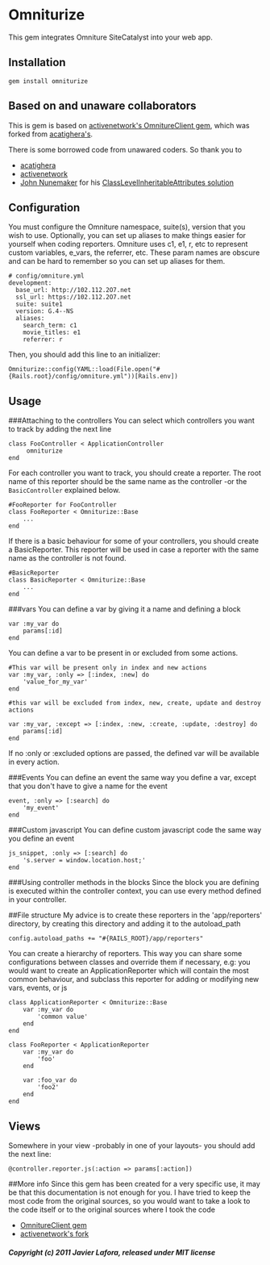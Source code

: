 # Omniturize
This gem integrates Omniture SiteCatalyst into your web app. 

## Installation
    gem install omniturize

## Based on and unaware collaborators
This is gem is based on [activenetwork's OmnitureClient gem](https://github.com/activenetwork/omniture_client, "activenetwork's OmnitureClient"), which was forked from [acatighera's](https://github.com/acatighera/omniture_client, "acatighera's OmnitureClient").

There is some borrowed code from unawared coders. So thank you to

*   [acatighera](https://github.com/acatighera, "acatighera github homepage")
*   [activenetwork](https://github.com/activenetwork, "activenetwork github homepage")
*   [John Nunemaker](http://railstips.org/about, "railstips") for his [ClassLevelInheritableAttributes solution](http://railstips.org/blog/archives/2006/11/18/class-and-instance-variables-in-ruby/, "Class and instance variables in ruby")

## Configuration
You must configure the Omniture namespace, suite(s), version that you wish to use.
Optionally, you can set up aliases to make things easier for yourself when coding reporters. Omniture uses c1, e1, r, etc to represent custom variables, e_vars, the referrer, etc. These param names are obscure and can be hard to remember so you can set up aliases for them.

    # config/omniture.yml
    development:
      base_url: http://102.112.2O7.net
      ssl_url: https://102.112.2O7.net
      suite: suite1
      version: G.4--NS
      aliases:
        search_term: c1
        movie_titles: e1
        referrer: r

Then, you should add this line to an initializer:

	Omniturize::config(YAML::load(File.open("#{Rails.root}/config/omniture.yml"))[Rails.env])

## Usage
###Attaching to the controllers
You can select which controllers you want to track by adding the next line

	class FooController < ApplicationController
		 omniturize
	end

For each controller you want to track, you should create a reporter. The root name of this reporter should be the same name as the controller -or the `BasicController` explained below.


	#FooReporter for FooController
	class FooReporter < Omniturize::Base
		...
	end

If there is a basic behaviour for some of your controllers, you should create a BasicReporter. This reporter will be used in case a reporter with the same name as the controller is not found.

	#BasicReporter
	class BasicReporter < Omniturize::Base
		...
	end


###vars
You can define a var by giving it a name and defining a block


	var :my_var do
		params[:id]
	end


You can define a var to be present in or excluded from some actions.

	#This var will be present only in index and new actions
	var :my_var, :only => [:index, :new] do
		'value_for_my_var'
	end

	#this var will be excluded from index, new, create, update and destroy actions

	var :my_var, :except => [:index, :new, :create, :update, :destroy] do
		params[:id]
	end


If no :only or :excluded options are passed, the defined var will be available in every action.

###Events
You can define an event the same way you define a var, except that you don't have to give a name for the event

	event, :only => [:search] do
		'my_event'
	end

###Custom javascript
You can define custom javascript code the same way you define an event

	js_snippet, :only => [:search] do
		's.server = window.location.host;'
	end

###Using controller methods in the blocks
Since the block you are defining is executed within the controller context, you can use every method defined in your controller.

##File structure
My advice is to create these reporters in the 'app/reporters' directory, by creating this directory and adding it to the autoload_path

	config.autoload_paths += "#{RAILS_ROOT}/app/reporters"

You can create a hierarchy of reporters. This way you can share some configurations between classes and override them if necessary, e.g: you would want to create an ApplicationReporter which will contain the most common behaviour, and subclass this reporter for adding or modifying new vars, events, or js


	class ApplicationReporter < Omniturize::Base
		var :my_var do
			'common value'
		end
	end

	class FooReporter < ApplicationReporter
		var :my_var do
			'foo'
		end

		var :foo_var do
			'foo2'
		end
	end


## Views
Somewhere in your view -probably in one of your layouts- you should add the next line:


	@controller.reporter.js(:action => params[:action])


##More info
Since this gem has been created for a very specific use, it may be that this documentation is not enough for you. I have tried to keep the most code from the original sources, so you would want to take a look to the code itself or to the original sources where I took the code

* [OmnitureClient gem](https://github.com/acatighera/omniture_client, "acathigera's OmnitureClient")
* [activenetwork's fork](https://github.com/activenetwork/omniture_client, "activenetwork's OmnitureClient")

##### Copyright (c) 2011 Javier Lafora, released under MIT license
